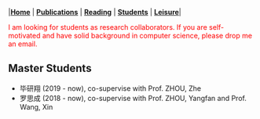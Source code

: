 |[<b>Home</b>](https://hxuhack.github.io/) | [<b>Publications</b>](../publication/list) | [<b>Reading</b>](../reading/list) | [<b>Students</b>](../students/list) | [<b>Leisure</b>](../leisure/list)|

<span style="color: red"> I am looking for students as research collaborators. If you are self-motivated and have solid background in computer science, please drop me an email. </span>

## Master Students
- 毕研翔 (2019 - now), co-supervise with Prof. ZHOU, Zhe
- 罗思成 (2018 - now), co-supervise with Prof. ZHOU, Yangfan and Prof. Wang, Xin
